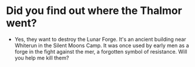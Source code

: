 # Did you find out where the Thalmor went?

- Yes, they want to destroy the Lunar Forge. It's an ancient building near Whiterun in the Silent Moons Camp. It was once used by early men as a forge in the fight against the mer, a forgotten symbol of resistance. Will you help me kill them?
